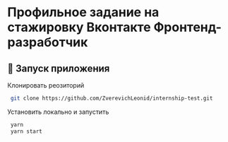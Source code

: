 # Профильное задание на стажировку Вконтакте Фронтенд-разработчик

## 🚀 Запуск приложения

Клонировать реозиторий

```sh
 git clone https://github.com/ZverevichLeonid/internship-test.git
```
Установить локально и запустить 

```sh
 yarn 
 yarn start
```


